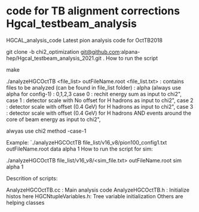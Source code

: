 # code for TB alignment corrections Hgcal_testbeam_analysis

HGCAL_analysis_code
Latest pion analysis code for OctTB2018


git clone -b chi2_optimization git@github.com:alpana-hep/Hgcal_testbeam_analysis_2021.git .
How to run the script

make

./analyzeHGCOctTB <file_list> outFileName.root <dataset> <configuration> <chi2-method> 
<file_list.txt> : contains files to be analyzed (can be found in file_list folder)
<configuration> : alpha (always use alpha for config-1)
<chi2-method> : 0,1,2,3
	      case 0 : rechit energy sum as input to chi2",
	      case 1 : detector scale with No offset for H hadrons as input to chi2",
              case 2 : detector scale with offset (0.4 GeV) for H hadrons as input to chi2",
  	      case 3 : detector scale with offset (0.4 GeV) for H hadrons AND events around the core of beam energy as input to chi2",

alwyas use chi2 method -case-1


Example:
`./analyzeHGCOctTB file_list/v16_v8/pion100_config1.txt outFileName.root data alpha 1 
How to run the script for sim:

./analyzeHGCOctTB file_list/v16_v8/<sim_file.txt> outFileName.root sim alpha 1 



Descrition of scripts:

AnalyzeHGCOctTB.cc : Main analysis code
AnalyzeHGCOctTB.h : Initialize histos here
HGCNtupleVariables.h: Tree variable initialization
Others are helping classes